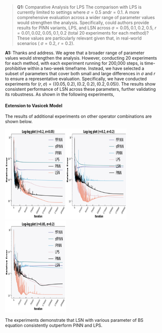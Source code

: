 >**Q1:**  Comparative Analysis for LPS 
The comparison with LPS is currently limited to settings where $\sigma=0.5$ and$r=0.1$. A more comprehensive evaluation across a wider range of parameter values would strengthen the analysis. Specifically, could authors provide results for PINN variants, LPS, and LSN across $\sigma=0.05, 0.1, 0.2, 0.5$, $r=0.01, 0.02, 0.05, 0.1, 0.2$ (total 20 experiments for each method)? These values are particularly relevant given that, in real-world scenarios ( $\sigma=0.2$, $r=0.2$).


**A1:** Thanks and address. We agree that a broader range of parameter values would strengthen the analysis. However, conducting 20 experiments for each method, with each experiment running for 200,000 steps, is time-prohibitive within a two-week timeframe. Instead, we have selected a subset of parameters that cover both small and large differences in $\sigma$ and $r$ to ensure a representative evaluation. Specifically, we have conducted experiments for $(r, \sigma)=\{(0.05, 0.2), (0.2, 0.2), (0.2, 0.05)\}$. The results show consistent performance of LSN across these parameters, further validating its robustness. As shown in the following experiments,


#### Extension to Vasicek Model

The results of additional experiments on other operator combinations are shown below. 



<img src=https://github.com/Anonymous3244/LSN_review/blob/main/Fig/r02sigma005l10001l21l301l4001.png width=200 height=300 /><img src=https://github.com/Anonymous3244/LSN_review/blob/main/Fig/r02sigma02l10001l21l301l4001.png width=200 height=300 /><img src=https://github.com/Anonymous3244/LSN_review/blob/main/Fig/r005simga02l10001l21l301l4001.png width=200 height=300 />


The experiments demonstrate that LSN with various parameter of BS equation consistently outperform PINN and LPS.
